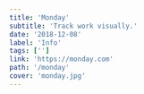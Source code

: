 ```yaml
---
title: 'Monday'
subtitle: 'Track work visually.'
date: '2018-12-08'
label: 'Info'
tags: ['']
link: 'https://monday.com'
path: '/monday'
cover: 'monday.jpg'
---
```

